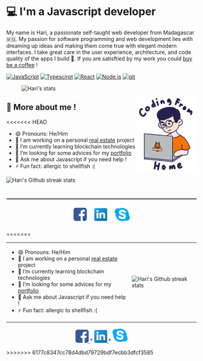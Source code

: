 <h1 class="title">💻 I'm a Javascript developer</h1>
<p class="introduction">My name is Hari, a passionate <span class="bold">self-taught</span> web developer from Madagascar 🇲🇬. My passion for software programming and web development lies with dreaming up ideas and making them come true with elegant modern interfaces. I take great care in the user experience, architecture, and code quality of the apps I build 🔨. If you are satisftied by my work you could <a href="https://www.buymeacoffee.com/harij" title="Buy me a coffee">buy be a coffee</a> !</p>
<p>
        <a href="https://developer.mozilla.org/en-US/docs/Web/JavaScript" target="_blank"> <img alt="JavaScript" height ="42px"  src="https://raw.githubusercontent.com/rahul-jha98/github_readme_icons/main/language_and_tools/square/javascript/javascript.svg"></a>
        <a href="https://www.typescriptlang.org/" target="_blank"><img alt="Typescirpt" height ="42px" src="https://raw.githubusercontent.com/rahul-jha98/github_readme_icons/main/language_and_tools/square/typescript/typescript.svg"></a>
        <a href="https://reactjs.org/" target="_blank"> <img alt="React" height ="42px" src="https://raw.githubusercontent.com/rahul-jha98/github_readme_icons/main/language_and_tools/square/react/react.svg"></a>
        <a href="https://nodejs.org" target="_blank"><img alt="Node.js" height ="42px" src="https://raw.githubusercontent.com/rahul-jha98/github_readme_icons/main/language_and_tools/square/node/node.svg"></a>
        <a href="https://git-scm.com/" target="_blank"> <img src="https://raw.githubusercontent.com/rahul-jha98/github_readme_icons/main/language_and_tools/square/git-scm/git-scm.svg" alt="git" height='42px'/> </a>
    </p>

<div class="about">
    <figure class="about__streak">
        <img src="https://github-readme-stats.vercel.app/api?username=Manjaka13&show_icons=true&theme=radical" alt="Hari's stats"/>
    </figure>
    <img class="about__coding-image" height="200px" align="right" src="./assets/codinghome.gif" alt="Coding from home" />
</div>

<h2>👋 More about me !</h2>
<<<<<<< HEAD
<div class="info">
    <ul class="info__list">
        <li class="info__item">😄 Pronouns: He/Him</li>
        <li class="info__item">🔭 I am working on a personal <a href="https://immo-mdg.vercel.app/" title="View the project">real estate</a> project</li>
        <li class="info__item">🌱 I’m currently learning blockchain technologies</li>
        <li class="info__item">🤔 I’m looking for some advices for my <a href="https://harij.netlify.app/" title="View my portfolio">portfolio</a></li>
        <li class="info__item">💬 Ask me about Javascript if you need help !</li>
        <li class="info__item">⚡ Fun fact: allergic to shellfish :(</li>
    </ul>
    <img src="https://github-readme-streak-stats.herokuapp.com?user=manjaka13&amp;theme=leafy&amp;date_format=j%20M%5B%20Y%5D&amp;ring=047884&amp;sideNums=06ACBD&amp;dates=06ACBD&amp;currStreakNum=08E8FF&amp;currStreakLabel=08E8FF&amp;background=ffffff00&amp;hide_border=true" alt="Hari's Github streak stats" />
</div>

<style>
    .separator {
        width: 100%;
        height: 3px;
        background: rgb(100, 100, 100);
        border-radius: 5px;
        margin-top: 40px;
    }

    .social {
        display: flex;
        justify-content: center;
        align-items: center;
        list-style-type: none;
        padding: 20px 0;
        margin: 0;
    }

    .social__item {
        margin-left: 20px;
    }

    .social__item:first-child {
        margin-left: 0;
    }

    .social__linkedin {
        width: 34px;
        height: 34px;
    }

    .social__facebook {
        width: 35px;
        height: 35px;
    }

    .social__skype {
        width: 40px;
        height: 40px;
    }
</style>
<div class="separator"></div>
<ul class="social">
    <li class="social__item">
        <a href="https://www.facebook.com/manjaka13" title="Tchat on facebook">
            <img class="social__facebook" alt="Facebook" src="./assets/facebook.png" />
        </a>
    </li>
    <li class="social__item">
        <a href="https://www.linkedin.com/in/harijaona-rajaonson/" title="Connect with LinkedIn">
            <img class="social__linkedin" alt="LinkedIn" src="./assets/linkedin.png" />
        </a>
    </li>
    <li class="social__item">
        <a href="https://join.skype.com/invite/zR6CMGRrgOPh" title="Talk on Skype">
            <img class="social__skype" alt="Skype" src="./assets/skype.png" />
        </a>
    </li>
</ul>
=======
<table>
    <tr>
        <td>
            <ul class="info__list" align="left" style="display: inline-block" width="400px">
                <li class="info__item">😄 Pronouns: He/Him</li>
                <li class="info__item">🔭 I am working on a personal <a href="https://immo-mdg.vercel.app/" title="View the project">real estate</a> project</li>
                <li class="info__item">🌱 I’m currently learning blockchain technologies</li>
                <li class="info__item">🤔 I’m looking for some advices for my <a href="https://harij.netlify.app/" title="View my portfolio">portfolio</a></li>
                <li class="info__item">💬 Ask me about Javascript if you need help !</li>
                <li class="info__item">⚡ Fun fact: allergic to shellfish :(</li>
            </ul>
        </td>
        <td>
             <img style="display: inline-block" align="right" src="https://github-readme-streak-stats.herokuapp.com?user=manjaka13&amp;theme=leafy&amp;date_format=j%20M%5B%20Y%5D&amp;ring=047884&amp;sideNums=06ACBD&amp;dates=06ACBD&amp;currStreakNum=08E8FF&amp;currStreakLabel=08E8FF&amp;background=ffffff00&amp;hide_border=true" alt="Hari's Github streak stats" />
        </td>
    </tr>
</table>

<p align="center">
<a href="https://www.facebook.com/manjaka13" title="Tchat on facebook">
    <img class="social__facebook" alt="Facebook" src="./assets/facebook.png" width="35px" />
</a>
*
<a href="https://www.linkedin.com/in/harijaona-rajaonson/" title="Connect with LinkedIn">
    <img class="social__linkedin" alt="LinkedIn" src="./assets/linkedin.png" width="35px" />
</a>
*
<a href="https://join.skype.com/invite/zR6CMGRrgOPh" title="Talk on Skype">
    <img class="social__skype" alt="Skype" src="./assets/skype.png" width="35px" />
</a>
</p>
>>>>>>> 6177c8347cc78d4dbd79729bdf7ecbb3dfcf3585
